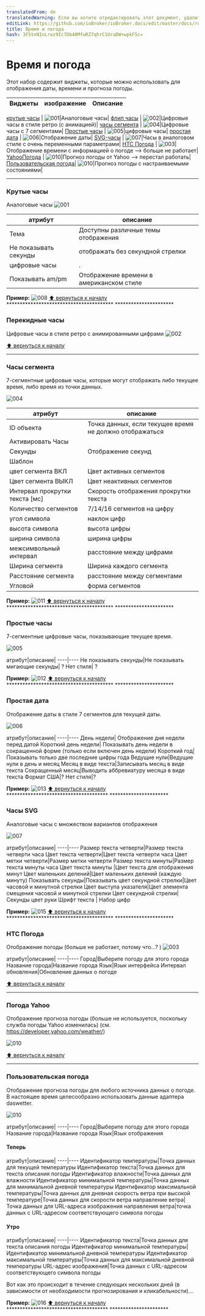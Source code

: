 ```yaml
---
translatedFrom: de
translatedWarning: Если вы хотите отредактировать этот документ, удалите поле «translatedFrom», в противном случае этот документ будет снова автоматически переведен
editLink: https://github.com/ioBroker/ioBroker.docs/edit/master/docs/ru/viz/timeandweather.md
title: Время и погода
hash: 3F5tnNInLrwz9Ic7Db40MfwRZ7qhrC1UraDW+wpkF5c=
---
```

# Время и погода
Этот набор содержит виджеты, которые можно использовать для отображения даты, времени и прогноза погоды.

|Виджеты | изображение | Описание|
|---------------------------------|-------|-------------|

[крутые часы](#cool-clock) | ![001]|Аналоговые часы|
[флип часы](#flip-clock) | ![002]|Цифровые часы в стиле ретро (с анимацией)|
[часы сегмента](#segment-clock) | ![004]|Цифровые часы с 7 сегментами|
[Простые часы](#simple-clock) | ![005]|цифровые часы|
[простая дата](#simple-date) | ![006]|Отображение даты|
[SVG-часы](#svg-clock) | ![007]|Часы в аналоговом стиле с очень переменными параметрами|
[HTC Погода](#htc-weather) | ![003]|Отображение времени с информацией о погоде --> больше не работает|
[YahooПогода](#yahoo-weather) | ![010]|Прогноз погоды от Yahoo --> перестал работать|
[Пользовательская погода](#weather-custom)| ![010]|Прогноз погоды с настраиваемыми состояниями|

*********************************************************

### Крутые часы
Аналоговые часы ![001]

атрибут|описание|
----|----|
Тема|Доступны различные темы отображения|
Не показывать секунды|отображать без секундной стрелки|
цифровые часы|.|
Показывать am/pm|Отображение времени в американском стиле|

**Пример:** ![008] [:arrow_up: вернуться к началу](../../de/viz/#TimeWeather) **************************************** **********************

### Перекидные часы
Цифровые часы в стиле ретро с анимированными цифрами ![002]

[:arrow_up: вернуться к началу](#TimeWeather)  
*********************************************************

### Часы сегмента
7-сегментные цифровые часы, которые могут отображать либо текущее время, либо время из точки данных.

![004]

| атрибут|описание|
| ----|----|
| ID объекта |Точка данных, если текущее время не должно отображаться|
| Активировать Часы ||
| Секунды |Отображение секунд|
| Шаблон ||
| цвет сегмента ВКЛ | Цвет активных сегментов|
| Цвет сегмента ВЫКЛ | Цвет неактивных сегментов|
| Интервал прокрутки текста [мс]|Скорость отображения прокрутки текста|
| Количество сегментов |7/14/16 сегментов на цифру|
| угол символа |наклон цифр|
| высота символа |высота цифры|
| ширина символа |ширина цифры|
| межсимвольный интервал |расстояние между цифрами|
| Ширина сегмента |Ширина каждого сегмента|
| Расстояние сегмента |расстояние между сегментами|
| Угловой |форма сегментов|

**Пример:** ![011] [:arrow_up: вернуться к началу](../../de/viz/#TimeWeather) **************************************** **********************

### Простые часы
7-сегментные цифровые часы, показывающие текущее время.

![005]

атрибут|описание|
----|---- Не показывать секунды|Не показывать мигающие секунды| ? Нет стиля| ?

**Пример:** ![012] [:arrow_up: вернуться к началу](../../de/viz/#TimeWeather) **************************************** **********************

### Простая дата
Отображение даты в стиле 7 сегментов для текущей даты.

![006]

атрибут|описание|
----|---- День недели| Отображение дня недели перед датой Короткий день недели| Показывать день недели в сокращенной форме (только если включен день недели) Короткий год| Показывать только две последние цифры года Ведущие нули|Ведущие нули в день и месяц Месяц в виде текста|Записывать месяц в виде текста Сокращенный месяц|Выводить аббревиатуру месяца в виде текста Формат США|? Нет стиля|?

**Пример:** ![013] [:arrow_up: вернуться к началу](../../de/viz/#TimeWeather) ************************************** **********************

### Часы SVG
Аналоговые часы с множеством вариантов отображения

![007]

атрибут|описание|
----|---- Размер текста четверти|Размер текста четверти часа Цвет текста четверти|Цвет текста четверти часа Цвет метки четверти|Размер метки четверти Размер текста минуты|Размер текста минуты часа Цвет текста минуты |Цвет текста для отображения минут Цвет маленьких делений|Цвет маленьких делений (каждую минуту) Показывать секунды|Показывать цвет секундной стрелки|Цвет часовой и минутной стрелки Цвет выступа указателя|Цвет элемента смещения часовой и минутной стрелки Цвет секундной стрелки|Секунды цвет руки Шрифт текста | Набор цифр

**Пример:** ![015] [:arrow_up: вернуться к началу](../../de/viz/#TimeWeather) **************************************** **********************

### HTC Погода
Отображение погоды (больше не работает, потому что...? ) ![003]

атрибут|описание|
----|---- Город|Выберите погоду для этого города Название города|Название города Язык|Язык интерфейса Интервал обновления|Обновление данных о погоде

[:arrow_up: вернуться к началу](#TimeWeather)  
*********************************************************

### Погода Yahoo
Отображение прогноза погоды (больше не используется, поскольку служба погоды Yahoo изменилась) (см. https://developer.yahoo.com/weather/)

![010]

[:arrow_up: вернуться к началу](#TimeWeather)  
*********************************************************

### Пользовательская погода
Отображение прогноза погоды для любого источника данных о погоде.
В настоящее время целесообразно использовать данные адаптера daswetter.

![010]

атрибут|описание|
----|---- Город|Выберите погоду для этого города Название города|Название города Язык|Язык отображения

#### Теперь
атрибут|описание|
----|---- Идентификатор температуры|Точка данных для текущей температуры Идентификатор текста|Точка данных для текста описания погоды Идентификатор влажности|Точка данных для влажности Идентификатор минимальной температуры|Точка данных для минимальной дневной температуры Идентификатор максимальной температуры|Точка данных для дневная скорость ветра при высокой температуре|Точка данных для скорости ветра направление ветра|Точка данных для URL-адреса изображения направления ветра|точка данных с URL-адресом соответствующего символа погоды

#### Утро
атрибут|описание|
----|---- Идентификатор текста|Точка данных для текста описания погоды Идентификатор минимальной температуры|Идентификатор минимальной дневной температуры Идентификатор максимальной температуры|Точка данных для максимальной дневной температуры URL-адрес изображения|Точка данных с URL-адресом соответствующего символа погоды

Вот как это происходит в течение следующих нескольких дней (в зависимости от необходимости прогнозирования и кликабельности)...

**Пример:** ![016] [:arrow_up: вернуться к началу](../../de/viz/#TimeWeather) ************************************** **********************

[001]: media/iobroker-vis-timeandweather_timeandweather_coolclock.png

[002]: media/iobroker-vis-timeandweather_timeandweather_flipclock.png

[003]: media/iobroker-vis-timeandweather_timeandweather_htcweather.png

[004]: media/iobroker-vis-timeandweather_timeandweather_segmentclock.png

[005]: media/iobroker-vis-timeandweather_timeandweather_simpleclock.png

[006]: media/iobroker-vis-timeandweather_timeandweather_simpledate.png

[007]: media/iobroker-vis-timeandweather_timeandweather_svgclock.png

[008]: media/iobroker-vis-timeandweather_timeandweather_coolclock_config.png

[009]: media/iobroker-vis-timeandweather_timeandweather_htcweather_config.png

[010]: media/iobroker-vis-timeandweather_timeandweather_yahooweather.png

[011]: media/iobroker-vis-timeandweather_timeandweather_segmentclock_config.png

[012]: media/iobroker-vis-timeandweather_timeandweather_simpleclock_config.png

[013]: media/iobroker-vis-timeandweather_timeandweather_simpledate_config.png

[014]: media/iobroker-vis-timeandweather_timeandweather_svgclock_config.png

[015]: media/iobroker-vis-timeandweather_timeandweather_explain_svgclock.gif

[016]: media/iobroker-vis-timeandweather_timeandweather_explain_CustomWeather.gif
